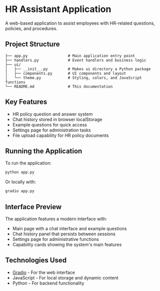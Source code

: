 # HR Assistant Application

A web-based application to assist employees with HR-related questions, policies, and procedures.

## Project Structure

```
├── app.py                  # Main application entry point
├── handlers.py             # Event handlers and business logic
├── ui/
│   ├── __init__.py         # Makes ui directory a Python package
│   ├── components.py       # UI components and layout
│   └── theme.py            # Styling, colors, and JavaScript functions
└── README.md               # This documentation
```

## Key Features

- HR policy question and answer system
- Chat history stored in browser localStorage
- Example questions for quick access
- Settings page for administration tasks
- File upload capability for HR policy documents

## Running the Application

To run the application:

```bash
python app.py
```

Or locally with:

```bash
gradio app.py
```

## Interface Preview

The application features a modern interface with:

- Main page with a chat interface and example questions
- Chat history panel that persists between sessions
- Settings page for administrative functions
- Capability cards showing the system's main features

## Technologies Used

- [Gradio](https://www.gradio.app/) - For the web interface
- JavaScript - For local storage and dynamic content
- Python - For backend functionality
